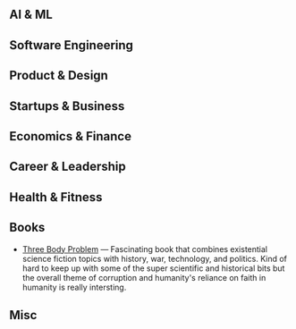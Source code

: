 
## AI & ML

## Software Engineering

## Product & Design

## Startups & Business

## Economics & Finance

## Career & Leadership

## Health & Fitness

## Books
- [Three Body Problem](https://www.amazon.com/Three-Body-Problem-Cixin-Liu/dp/0765382032) — Fascinating book that combines existential science fiction topics with history, war, technology, and politics. Kind of hard to keep up with some of the super scientific and historical bits but the overall theme of corruption and humanity's reliance on faith in humanity is really intersting.

## Misc

